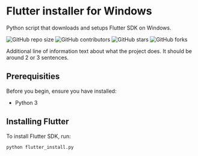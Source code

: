 # Flutter installer for Windows
Python script that downloads and setups Flutter SDK on Windows.

![GitHub repo size](https://img.shields.io/github/repo-size/daVinci13/Flutter-installer)
![GitHub contributors](https://img.shields.io/github/contributors/daVinci13/Flutter-installer)
![GitHub stars](https://img.shields.io/github/stars/daVinci13/Flutter-installer?style=social)
![GitHub forks](https://img.shields.io/github/forks/daVinci13/Flutter-installer?style=social)

Additional line of information text about what the project does. It should be around 2 or 3 sentences.

## Prerequisities

Before you begin, ensure you have installed:

* Python 3

## Installing Flutter

To install Flutter SDK, run:

```
python flutter_install.py
```
